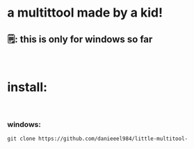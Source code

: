 <h1>a multittool made by a kid!</h1>

<h2>🗒: this is only for windows so far</h2>

<br>

<h1>install:</h1>
<br>
<h3>windows:</h3>
<code>git clone https://github.com/danieeel984/little-multitool-</code>
